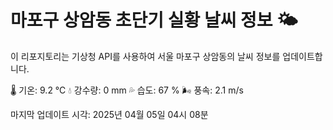 
# 마포구 상암동 초단기 실황 날씨 정보 🌤️

이 리포지토리는 기상청 API를 사용하여 서울 마포구 상암동의 날씨 정보를 업데이트합니다. 

🌡️ 기온: 9.2 ℃
💧 강수량: 0 mm
💦 습도: 67 %
🌬️ 풍속: 2.1 m/s

마지막 업데이트 시각: 2025년 04월 05일 04시 08분    
